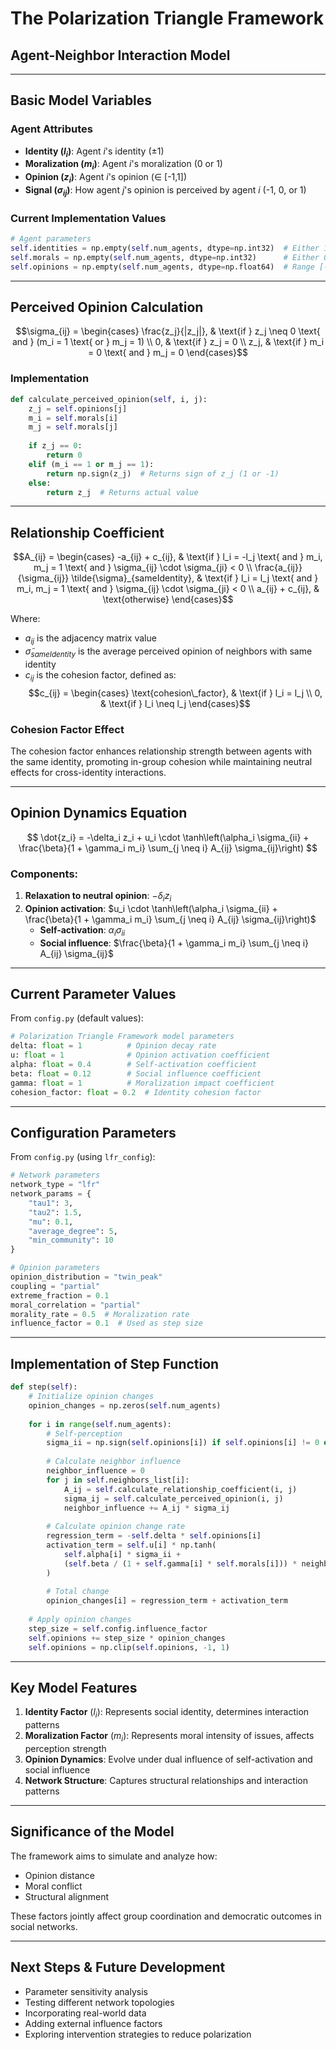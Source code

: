 # The Polarization Triangle Framework
## Agent-Neighbor Interaction Model

---

## Basic Model Variables

### Agent Attributes
- **Identity ($l_i$)**: Agent $i$'s identity (±1)
- **Moralization ($m_i$)**: Agent $i$'s moralization (0 or 1)
- **Opinion ($z_i$)**: Agent $i$'s opinion (∈ [-1,1])
- **Signal ($\sigma_{ij}$)**: How agent $j$'s opinion is perceived by agent $i$ (-1, 0, or 1)

### Current Implementation Values
```python
# Agent parameters
self.identities = np.empty(self.num_agents, dtype=np.int32)  # Either 1 or -1
self.morals = np.empty(self.num_agents, dtype=np.int32)      # Either 0 or 1
self.opinions = np.empty(self.num_agents, dtype=np.float64)  # Range [-1, 1]
```

---

## Perceived Opinion Calculation

$$\sigma_{ij} = 
\begin{cases}
\frac{z_j}{|z_j|}, & \text{if } z_j \neq 0 \text{ and } (m_i = 1 \text{ or } m_j = 1) \\
0, & \text{if } z_j = 0 \\
z_j, & \text{if } m_i = 0 \text{ and } m_j = 0
\end{cases}$$

### Implementation
```python
def calculate_perceived_opinion(self, i, j):
    z_j = self.opinions[j]
    m_i = self.morals[i]
    m_j = self.morals[j]
    
    if z_j == 0:
        return 0
    elif (m_i == 1 or m_j == 1):
        return np.sign(z_j)  # Returns sign of z_j (1 or -1)
    else:
        return z_j  # Returns actual value
```

---

## Relationship Coefficient

$$A_{ij} = 
\begin{cases}
-a_{ij} + c_{ij}, & \text{if } l_i = -l_j \text{ and } m_i, m_j = 1 \text{ and } \sigma_{ij} \cdot \sigma_{ji} < 0 \\
\frac{a_{ij}}{\sigma_{ij}} \tilde{\sigma}_{sameIdentity}, & \text{if } l_i = l_j \text{ and } m_i, m_j = 1 \text{ and } \sigma_{ij} \cdot \sigma_{ji} < 0 \\
a_{ij} + c_{ij}, & \text{otherwise}
\end{cases}$$

Where:
- $a_{ij}$ is the adjacency matrix value
- $\tilde{\sigma}_{sameIdentity}$ is the average perceived opinion of neighbors with same identity
- $c_{ij}$ is the cohesion factor, defined as:
  $$c_{ij} = \begin{cases}
  \text{cohesion\_factor}, & \text{if } l_i = l_j \\
  0, & \text{if } l_i \neq l_j
  \end{cases}$$

### Cohesion Factor Effect
The cohesion factor enhances relationship strength between agents with the same identity, promoting in-group cohesion while maintaining neutral effects for cross-identity interactions.

---

## Opinion Dynamics Equation

$$
\dot{z_i} = -\delta_i z_i + u_i \cdot \tanh\left(\alpha_i \sigma_{ii} + \frac{\beta}{1 + \gamma_i m_i} \sum_{j \neq i} A_{ij} \sigma_{ij}\right)
$$

### Components:
1. **Relaxation to neutral opinion**: $-\delta_i z_i$
2. **Opinion activation**: $u_i \cdot \tanh\left(\alpha_i \sigma_{ii} + \frac{\beta}{1 + \gamma_i m_i} \sum_{j \neq i} A_{ij} \sigma_{ij}\right)$
   - **Self-activation**: $\alpha_i \sigma_{ii}$
   - **Social influence**: $\frac{\beta}{1 + \gamma_i m_i} \sum_{j \neq i} A_{ij} \sigma_{ij}$

---

## Current Parameter Values

From `config.py` (default values):
```python
# Polarization Triangle Framework model parameters
delta: float = 1          # Opinion decay rate
u: float = 1              # Opinion activation coefficient
alpha: float = 0.4        # Self-activation coefficient
beta: float = 0.12        # Social influence coefficient
gamma: float = 1          # Moralization impact coefficient
cohesion_factor: float = 0.2  # Identity cohesion factor
```

---

## Configuration Parameters

From `config.py` (using `lfr_config`):
```python
# Network parameters
network_type = "lfr"
network_params = {
    "tau1": 3,
    "tau2": 1.5,
    "mu": 0.1,
    "average_degree": 5,
    "min_community": 10
}

# Opinion parameters
opinion_distribution = "twin_peak"
coupling = "partial"
extreme_fraction = 0.1
moral_correlation = "partial"
morality_rate = 0.5  # Moralization rate
influence_factor = 0.1  # Used as step size
```

---

## Implementation of Step Function

```python
def step(self):
    # Initialize opinion changes
    opinion_changes = np.zeros(self.num_agents)
    
    for i in range(self.num_agents):
        # Self-perception
        sigma_ii = np.sign(self.opinions[i]) if self.opinions[i] != 0 else 0
        
        # Calculate neighbor influence
        neighbor_influence = 0
        for j in self.neighbors_list[i]:
            A_ij = self.calculate_relationship_coefficient(i, j)
            sigma_ij = self.calculate_perceived_opinion(i, j)
            neighbor_influence += A_ij * sigma_ij
        
        # Calculate opinion change rate
        regression_term = -self.delta * self.opinions[i]
        activation_term = self.u[i] * np.tanh(
            self.alpha[i] * sigma_ii + 
            (self.beta / (1 + self.gamma[i] * self.morals[i])) * neighbor_influence
        )
        
        # Total change
        opinion_changes[i] = regression_term + activation_term
    
    # Apply opinion changes
    step_size = self.config.influence_factor
    self.opinions += step_size * opinion_changes
    self.opinions = np.clip(self.opinions, -1, 1)
```

---

## Key Model Features

1. **Identity Factor** ($l_i$): Represents social identity, determines interaction patterns
2. **Moralization Factor** ($m_i$): Represents moral intensity of issues, affects perception strength
3. **Opinion Dynamics**: Evolve under dual influence of self-activation and social influence
4. **Network Structure**: Captures structural relationships and interaction patterns

---

## Significance of the Model

The framework aims to simulate and analyze how:
- Opinion distance
- Moral conflict
- Structural alignment

These factors jointly affect group coordination and democratic outcomes in social networks.

---

## Next Steps & Future Development

- Parameter sensitivity analysis
- Testing different network topologies
- Incorporating real-world data
- Adding external influence factors
- Exploring intervention strategies to reduce polarization 